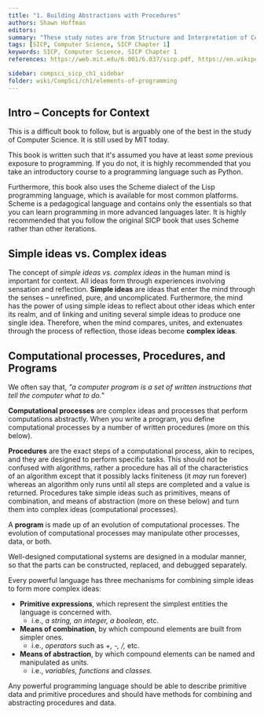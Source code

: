 ```yaml
---
title: "1. Building Abstractions with Procedures"
authors: Shawn Hoffman
editors: 
summary: "These study notes are from Structure and Interpretation of Computer Programs - 2nd Edition (MIT Electrical Engineering and Computer Science) by Abelson, H. and Sussman, G."
tags: [SICP, Computer Science, SICP Chapter 1]
keywords: SICP, Computer Science, SICP Chapter 1
references: https://web.mit.edu/6.001/6.037/sicp.pdf, https://en.wikipedia.org/wiki/An_Essay_Concerning_Human_Understanding

sidebar: compsci_sicp_ch1_sidebar
folder: wiki/CompSci/ch1/elements-of-programming
---
```


## Intro – Concepts for Context

This is a difficult book to follow, but is arguably one of the best in the study of Computer Science. It is still used by MIT today.

This book is written such that it's assumed you have at least *some* previous exposure to programming. If you do not, it is highly recommended that you take an introductory course to a programming language such as Python.

Furthermore, this book also uses the Scheme dialect of the Lisp programming language, which is available for most common platforms. Scheme is a pedagogical language and contains only the essentials so that you can learn programming in more advanced languages later. It is highly recommended that you follow the original SICP book that uses Scheme rather than other iterations.

## Simple ideas vs. Complex ideas

The concept of *simple ideas vs. complex ideas* in the human mind is important for context. All ideas form through experiences involving sensation and reflection. **Simple ideas** are ideas that enter the mind through the senses – unrefined, pure, and uncomplicated. Furthermore, the mind has the power of using simple ideas to reflect about other ideas which enter its realm, and of linking and uniting several simple ideas to produce one single idea. Therefore, when the mind compares, unites, and extenuates through the process of reflection, those ideas become **complex ideas**.

## Computational processes, Procedures, and Programs

We often say that, *"a computer program is a set of written instructions that tell the computer what to do."*

**Computational processes** are complex ideas and processes that perform computations abstractly. When you write a program, you define computational processes by a number of written procedures (more on this below).

**Procedures** are the exact steps of a computational process, akin to recipes, and they are designed to perform specific tasks. This should not be confused with algorithms, rather a procedure has all of the characteristics of an algorithm except that it possibly lacks finiteness (it *may* run forever) whereas an algorithm only runs until all steps are completed and a value is returned. Procedures take simple ideas such as primitives, means of combination, and means of abstraction (more on these below) and turn them into complex ideas (computational processes).

A **program** is made up of an evolution of computational processes. The evolution of computational processes may manipulate other processes, data, or both.

Well-designed computational systems are designed in a modular manner, so that the parts can be constructed, replaced, and debugged separately.

Every powerful language has three mechanisms for combining simple ideas to form more complex ideas:

- **Primitive expressions**, which represent the simplest entities the language is concerned with.
  - i.e., *a string, an integer, a boolean,* etc.
- **Means of combination**, by which compound elements are built from simpler ones.
  - i.e., *operators* such as *+, -, /,* etc.
- **Means of abstraction**, by which compound elements can be named and manipulated as units.
  - i.e., *variables, functions* and *classes.*

Any powerful programming language should be able to describe primitive data and primitive procedures and should have methods for combining and abstracting procedures and data.
